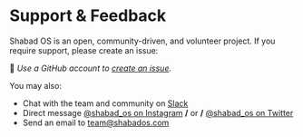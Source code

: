 # Support & Feedback

Shabad OS is an open, community-driven, and volunteer project. If you require support, please create an issue:

:speech_balloon: *Use a GitHub account to [create an issue](https://help.github.com/en/github/managing-your-work-on-github/creating-an-issue).*

You may also:

* Chat with the team and community on [Slack](https://chat.shabados.com)
* Direct message [@shabad_os on Instagram](https://www.instagram.com/shabad_os/) **/** or **/** [@shabad_os on Twitter](https://www.twitter.com/shabad_os/)
* Send an email to [team@shabados.com](team@shabados.com)
